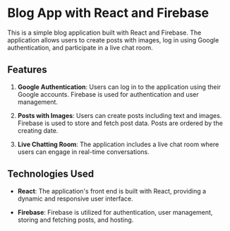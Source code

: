 # Blog App with React and Firebase

This is a simple blog application built with React and Firebase. The application allows users to create posts with images, log in using Google authentication, and participate in a live chat room.

## Features

1. **Google Authentication**: Users can log in to the application using their Google accounts. Firebase is used for authentication and user management.

2. **Posts with Images**: Users can create posts including text and images. Firebase is used to store and fetch post data.  Posts are ordered by the creating date.

3. **Live Chatting Room**: The application includes a live chat room where users can engage in real-time conversations.

## Technologies Used

- **React**: The application's front end is built with React, providing a dynamic and responsive user interface.

- **Firebase**: Firebase is utilized for authentication, user management, storing and fetching posts, and hosting.
